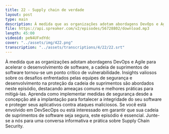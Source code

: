 ```yaml
---
title: 22 - Supply chain de verdade
layout: post
type: main
description: À medida que as organizações adotam abordagens DevOps e Agile para acelerar o desenvolvimento de software, a cadeia de suprimentos de software tornou-se um ponto crítico de vulnerabilidade. Insights valiosos sobre os desafios enfrentados pelas equipes de segurança e desenvolvimento na proteção da cadeia de suprimentos são abordados neste episódio, destacando ameaças comuns e melhores práticas para mitigá-las. Aprenda como implementar medidas de segurança desde a concepção até a implantação para fortalecer a integridade do seu software e proteger seus aplicativos contra ataques maliciosos. Se você está envolvido em DevSecOps ou está interessado em garantir que sua cadeia de suprimentos de software seja segura, este episódio é essencial. Junte-se a nós para uma conversa informativa e prática sobre Supply Chain Security.
file: https://api.spreaker.com/v2/episodes/56728802/download.mp3
length: 45:00
videoid: peN4UFxdYdc
cover: "../assets/img/422.png"
transcription: "../assets/transcriptions/4/22/22.srt"
---
```


À medida que as organizações adotam abordagens DevOps e Agile para acelerar o desenvolvimento de software, a cadeia de suprimentos de software tornou-se um ponto crítico de vulnerabilidade. Insights valiosos sobre os desafios enfrentados pelas equipes de segurança e desenvolvimento na proteção da cadeia de suprimentos são abordados neste episódio, destacando ameaças comuns e melhores práticas para mitigá-las. Aprenda como implementar medidas de segurança desde a concepção até a implantação para fortalecer a integridade do seu software e proteger seus aplicativos contra ataques maliciosos. Se você está envolvido em DevSecOps ou está interessado em garantir que sua cadeia de suprimentos de software seja segura, este episódio é essencial. Junte-se a nós para uma conversa informativa e prática sobre Supply Chain Security.